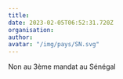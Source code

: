 ```yaml
---
title: 
date: 2023-02-05T06:52:31.720Z
organisation: 
author: 
avatar: "/img/pays/SN.svg"
---
```


Non au 3ème mandat au Sénégal 